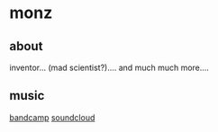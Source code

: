 # monz

## about
inventor... (mad scientist?).... and much much more....

## music
[bandcamp](https://m-onz.bandcamp.com)
[soundcloud](https://soundcloud.com/m-onz)
